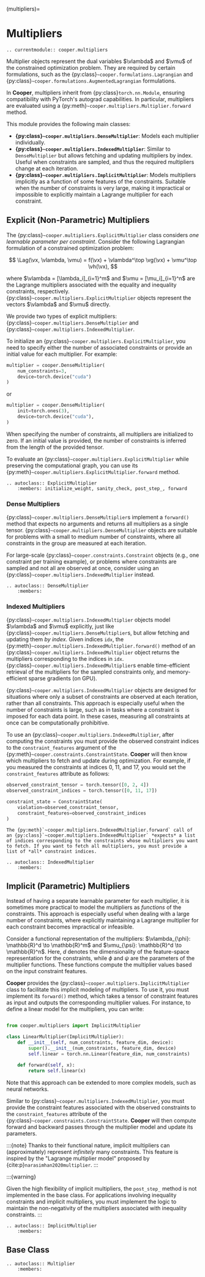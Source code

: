 (multipliers)=

# Multipliers

```{eval-rst}
.. currentmodule:: cooper.multipliers
```

Multiplier objects represent the dual variables $\vlambda$ and $\vmu$ of the constrained optimization problem. They are required by certain formulations, such as the {py:class}`~cooper.formulations.Lagrangian` and {py:class}`~cooper.formulations.AugmentedLagrangian` formulations.

In **Cooper**, multipliers inherit from {py:class}`torch.nn.Module`, ensuring compatibility with PyTorch's autograd capabilities. In particular, multipliers are evaluated using a {py:meth}`~cooper.multipliers.Multiplier.forward` method.

This module provides the following main classes:
- **{py:class}`~cooper.multipliers.DenseMultiplier`**: Models each multiplier individually.
- **{py:class}`~cooper.multipliers.IndexedMultiplier`**: Similar to `DenseMultiplier` but allows fetching and updating multipliers by index. Useful when constraints are sampled, and thus the required multipliers change at each iteration.
- **{py:class}`~cooper.multipliers.ImplicitMultiplier`**: Models multipliers implicitly as a function of some features of the constraints. Suitable when the number of constraints is very large, making it impractical or impossible to explicitly maintain a Lagrange multiplier for each constraint.


## Explicit (Non-Parametric) Multipliers

The {py:class}`~cooper.multipliers.ExplicitMultiplier` class considers *one learnable parameter per constraint*. Consider the following Lagrangian formulation of a constrained optimization problem:

$$
\Lag(\vx, \vlambda, \vmu) = f(\vx) + \vlambda^\top \vg(\vx) + \vmu^\top \vh(\vx),
$$

where $\vlambda = [\lambda_i]_{i=1}^m$ and $\vmu = [\mu_i]_{i=1}^n$ are the Lagrange multipliers associated with the equality and inequality constraints, respectively. {py:class}`~cooper.multipliers.ExplicitMultiplier` objects represent the vectors $\vlambda$ and $\vmu$ directly.

We provide two types of explicit multipliers: {py:class}`~cooper.multipliers.DenseMultiplier` and {py:class}`~cooper.multipliers.IndexedMultiplier`.

To initialize an {py:class}`~cooper.multipliers.ExplicitMultiplier`, you need to specify either the number of associated constraints or provide an initial value for each multiplier. For example:

```python
multiplier = cooper.DenseMultiplier(
    num_constraints=3,
    device=torch.device("cuda")
)
```

or

```python
multiplier = cooper.DenseMultiplier(
    init=torch.ones(3),
    device=torch.device("cuda"),
)
```

When specifying the number of constraints, all multipliers are initialized to zero. If an initial value is provided, the number of constraints is inferred from the length of the provided tensor.

To evaluate an {py:class}`~cooper.multipliers.ExplicitMultiplier` while preserving the computational graph, you can use its {py:meth}`~cooper.multipliers.ExplicitMultiplier.forward` method.


```{eval-rst}
.. autoclass:: ExplicitMultiplier
    :members: initialize_weight, sanity_check, post_step_, forward
```

### Dense Multipliers

{py:class}`~cooper.multipliers.DenseMultiplier`s implement a `forward()` method that expects no arguments and returns all multipliers as a single tensor.  {py:class}`~cooper.multipliers.DenseMultiplier` objects are suitable for problems with a small to medium number of constraints, where all constraints in the group are measured at each iteration.

For large-scale {py:class}`~cooper.constraints.Constraint` objects (e.g., one constraint per training example), or problems where constraints are sampled and not all are observed at once, consider using an {py:class}`~cooper.multipliers.IndexedMultiplier` instead.


```{eval-rst}
.. autoclass:: DenseMultiplier
    :members:
```


### Indexed Multipliers



{py:class}`~cooper.multipliers.IndexedMultiplier` objects model $\vlambda$ and $\vmu$ explicitly, just like {py:class}`~cooper.multipliers.DenseMultiplier`s, but allow fetching and updating them *by index*. Given indices `idx`, the {py:meth}`~cooper.multipliers.IndexedMultiplier.forward()` method of an {py:class}`~cooper.multipliers.IndexedMultiplier` object returns the multipliers corresponding to the indices in `idx`. {py:class}`~cooper.multipliers.IndexedMultiplier`s enable time-efficient retrieval of the multipliers for the sampled constraints only, and memory-efficient sparse gradients (on GPU).

{py:class}`~cooper.multipliers.IndexedMultiplier` objects are designed for situations where only a subset of constraints are observed at each iteration, rather than all constraints. This approach is especially useful when the number of constraints is large, such as in tasks where a constraint is imposed for each data point. In these cases, measuring all constraints at once can be computationally prohibitive.

To use an {py:class}`~cooper.multipliers.IndexedMultiplier`, after computing the constraints you must provide the observed constraint indices to the `constraint_features` argument of the {py:meth}`~cooper.constraints.ConstraintState`. **Cooper** will then know which multipliers to fetch and update during optimization. For example, if you measured the constraints at indices 0, 11, and 17, you would set the `constraint_features` attribute as follows:

```python
observed_constraint_tensor = torch.tensor([0, 2, 4])
observed_constraint_indices = torch.tensor([0, 11, 17])

constraint_state = ConstraintState(
    violation=observed_constraint_tensor,
    constraint_features=observed_constraint_indices
)
```



```{warning}
The {py:meth}`~cooper.multipliers.IndexedMultiplier.forward` call of an {py:class}`~cooper.multipliers.IndexedMultiplier` *expects* a list of indices corresponding to the constraints whose multipliers you want to fetch. If you want to fetch all multipliers, you must provide a list of *all* constraint indices.
```

```{eval-rst}
.. autoclass:: IndexedMultiplier
    :members:
```


## Implicit (Parametric) Multipliers

Instead of having a separate learnable parameter for each multiplier, it is sometimes more practical to model the multipliers as *functions* of the constraints. This approach is especially useful when dealing with a large number of constraints, where explicitly maintaining a Lagrange multiplier for each constraint becomes impractical or infeasible.

Consider a functional representation of the multipliers: $\vlambda_{\phi}: \mathbb{R}^d \to \mathbb{R}^m$ and $\vmu_{\psi}: \mathbb{R}^d \to \mathbb{R}^n$. Here, $d$ denotes the dimensionality of the feature-space representation for the constraints, while $\phi$ and $\psi$ are the parameters of the multiplier functions. These functions compute the multiplier values based on the input constraint features.

**Cooper** provides the {py:class}`~cooper.multipliers.ImplicitMultiplier` class to facilitate this implicit modeling of multipliers. To use it, you must implement its `forward()` method, which takes a tensor of constraint features as input and outputs the corresponding multiplier values. For instance, to define a linear model for the multipliers, you can write:

```python

from cooper.multipliers import ImplicitMultiplier

class LinearMultiplier(ImplicitMultiplier):
    def __init__(self, num_constraints, feature_dim, device):
        super().__init__(num_constraints, feature_dim, device)
        self.linear = torch.nn.Linear(feature_dim, num_constraints)

    def forward(self, x):
        return self.linear(x)

```
Note that this approach can be extended to more complex models, such as neural networks.

Similar to {py:class}`~cooper.multipliers.IndexedMultiplier`, you must provide the constraint features associated with the observed constraints to the `constraint_features` attribute of the {py:class}`~cooper.constraints.ConstraintState`. **Cooper** will then compute forward and backward passes through the multiplier model and update its parameters.

:::{note}
Thanks to their functional nature, implicit multipliers can (approximately) represent _infinitely_ many constraints. This feature is inspired by the "Lagrange multiplier model" proposed by {cite:p}`narasimhan2020multiplier`.
:::

:::{warning}

Given the high flexibility of implicit multipliers, the `post_step_` method is not implemented in the base class. For applications involving inequality constraints and implicit multipliers, you must implement the logic to maintain the non-negativity of the multipliers associated with inequality constraints.
:::

```{eval-rst}
.. autoclass:: ImplicitMultiplier
    :members:
```

## Base Class

```{eval-rst}
.. autoclass:: Multiplier
    :members:
```